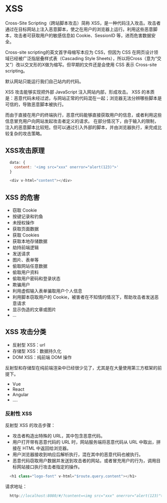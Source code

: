 # XSS

Cross-Site Scripting（跨站脚本攻击）简称 XSS，是一种代码注入攻击。攻击者通过在目标网站上注入恶意脚本，使之在用户的浏览器上运行。利用这些恶意脚本，攻击者可获取用户的敏感信息如 Cookie、SessionID 等，进而危害数据安全。

Cross-site scripting的英文首字母缩写本应为 CSS，但因为 CSS 在网页设计领域已经被广泛指层叠样式表（Cascading Style Sheets），所以将Cross（意为“交叉”）改以交叉形的X做为缩写。但早期的文件还是会使用 CSS 表示 Cross-site scripting。

默认网站只能运行我们自己站内的代码。

XSS 攻击能够实现把外部 JavaScript 注入网站内部，形成攻击。
XSS 的本质是：恶意代码未经过滤，与网站正常的代码混在一起；浏览器无法分辨哪些脚本是可信的，导致恶意脚本被执行。

而由于直接在用户的终端执行，恶意代码能够直接获取用户的信息，或者利用这些信息冒充用户向网站发起攻击者定义的请求。
在部分情况下，由于输入的限制，注入的恶意脚本比较短。但可以通过引入外部的脚本，并由浏览器执行，来完成比较复杂的攻击策略。

## XSS攻击原理
```js
  data: {
    content: '<img src="xxx" onerror="alert(123)">'
  }

  <div v-html="content"></div>
```

## XSS 的危害
+ 窃取 Cookie
+ 按键记录和钓鱼
+ 未授权操作
+ 获取页面数据
+ 获取 Cookies
+ 获取本地存储数据
+ 劫持前端逻辑
+ 发送请求
+ 图片、表单等
+ 偷取网站任意数据
+ 偷取用户资料
+ 偷取用户密码和登录状态
+ 欺骗用户
+ 利用虚假输入表单骗取用户个人信息
+ 利用脚本窃取用户的 Cookie，被害者在不知情的情况下，帮助攻击者发送恶意请求
+ 显示伪造的文章或图片
+ ...

## XSS 攻击分类

+ 反射型 XSS：url
+ 存储型 XSS：数据持久化
+ DOM XSS：纯前端 DOM 操作

反射型和存储型在纯前端渲染中已经很少见了，尤其是在大量使用第三方框架的前提下。

+ Vue
+ React
+ Angular
+ ....

### 反射性 XSS
反射型 XSS 的攻击步骤：
+ 攻击者构造出特殊的 URL，其中包含恶意代码。
+ 用户打开带有恶意代码的 URL 时，网站服务端将恶意代码从 URL 中取出，拼接在 HTML 中返回给浏览器。
+ 用户浏览器接收到响应后解析执行，混在其中的恶意代码也被执行。
+ 恶意代码窃取用户数据并发送到攻击者的网站，或者冒充用户的行为，调用目标网站接口执行攻击者指定的操作。
```js
  <h1 class="logo-font" v-html="$route.query.content"></h1>
```
请求地址：
```js
  http://localhost:8080/#/?content=<img src="xxx" onerror="alert(123)">
```